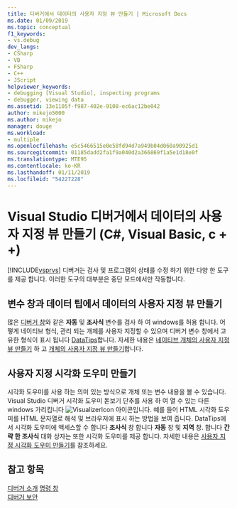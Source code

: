 ```yaml
---
title: 디버거에서 데이터의 사용자 지정 뷰 만들기 | Microsoft Docs
ms.date: 01/09/2019
ms.topic: conceptual
f1_keywords:
- vs.debug
dev_langs:
- CSharp
- VB
- FSharp
- C++
- JScript
helpviewer_keywords:
- debugging [Visual Studio], inspecting programs
- debugger, viewing data
ms.assetid: 13e1105f-f987-402e-9108-ec6ac12be042
author: mikejo5000
ms.author: mikejo
manager: douge
ms.workload:
- multiple
ms.openlocfilehash: e5c5466515e0e58fd94d7a949b04d060a90925d1
ms.sourcegitcommit: 01185dadd2fa1f9a040d2a366869f1a5e1d18e0f
ms.translationtype: MTE95
ms.contentlocale: ko-KR
ms.lasthandoff: 01/11/2019
ms.locfileid: "54227228"
---
```

# <a name="create-custom-views-of-data-in-the-visual-studio-debugger-c-visual-basic-c"></a>Visual Studio 디버거에서 데이터의 사용자 지정 뷰 만들기 (C#, Visual Basic, c + +)

[!INCLUDE[vsprvs](../code-quality/includes/vsprvs_md.md)] 디버거는 검사 및 프로그램의 상태를 수정 하기 위한 다양 한 도구를 제공 합니다. 이러한 도구의 대부분은 중단 모드에서만 작동합니다.

## <a name="create-custom-views-of-data-in-variable-windows-and-datatips"></a>변수 창과 데이터 팁에서 데이터의 사용자 지정 뷰 만들기

 많은 [디버거 창](../debugger/debugger-windows.md)와 같은 **자동** 및 **조사식** 변수를 검사 하 여 windows를 허용 합니다. 어떻게 네이티브 형식, 관리 되는 개체를 사용자 지정할 수 있으며 디버거 변수 창에서 고유한 형식이 표시 됩니다 [DataTips](../debugger/view-data-values-in-data-tips-in-the-code-editor.md)합니다. 자세한 내용은 [네이티브 개체의 사용자 지정 뷰 만들기](../debugger/create-custom-views-of-native-objects.md) 하 고 [개체의 사용자 지정 뷰 만들기](../debugger/create-custom-views-of-dot-managed-objects.md)합니다.
  
## <a name="create-custom-visualizers"></a>사용자 지정 시각화 도우미 만들기

 시각화 도우미를 사용 하는 의미 있는 방식으로 개체 또는 변수 내용을 볼 수 있습니다. Visual Studio 디버거 시각화 도우미 돋보기 단추를 사용 하 여 열 수 있는 다른 windows 가리킵니다 ![VisualizerIcon](../debugger/media/dbg-tips-visualizer-icon.png "시각화 아이콘") 아이콘입니다. 예를 들어 HTML 시각화 도우미를 HTML 문자열로 해석 및 브라우저에 표시 하는 방법을 보여 줍니다. DataTips에서 시각화 도우미에 액세스할 수 합니다 **조사식** 창 합니다 **자동** 창 및 **지역** 창. 합니다 **간략 한 조사식** 대화 상자는 또한 시각화 도우미를 제공 합니다. 자세한 내용은 [사용자 지정 시각화 도우미 만들기](../debugger/create-custom-visualizers-of-data.md)를 참조하세요.
  
## <a name="see-also"></a>참고 항목

 [디버거 소개](../debugger/debugger-feature-tour.md) [명령 창](../ide/reference/command-window.md)   
 [디버거 보안](../debugger/debugger-security.md)